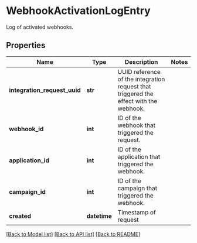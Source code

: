 # WebhookActivationLogEntry

Log of activated webhooks.
## Properties
Name | Type | Description | Notes
------------ | ------------- | ------------- | -------------
**integration_request_uuid** | **str** | UUID reference of the integration request that triggered the effect with the webhook. | 
**webhook_id** | **int** | ID of the webhook that triggered the request. | 
**application_id** | **int** | ID of the application that triggered the webhook. | 
**campaign_id** | **int** | ID of the campaign that triggered the webhook. | 
**created** | **datetime** | Timestamp of request | 

[[Back to Model list]](../README.md#documentation-for-models) [[Back to API list]](../README.md#documentation-for-api-endpoints) [[Back to README]](../README.md)


